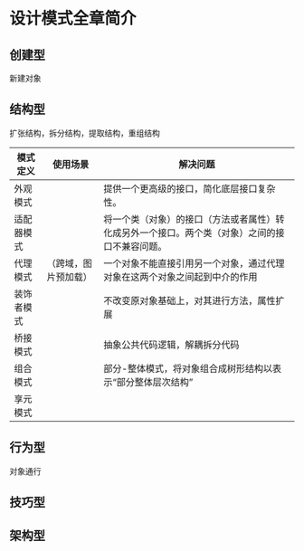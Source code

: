 # 设计模式全章简介


## 创建型

新建对象

## 结构型

扩张结构，拆分结构，提取结构，重组结构

|  模式定义 | 使用场景 | 解决问题 |
| --- | --- | --- |
| 外观模式  |  | 提供一个更高级的接口，简化底层接口复杂性。 |
| 适配器模式 |  | 将一个类（对象）的接口（方法或者属性）转化成另外一个接口。两个类（对象）之间的接口不兼容问题。 |
| 代理模式 | （跨域，图片预加载） | 一个对象不能直接引用另一个对象，通过代理对象在这两个对象之间起到中介的作用 |
| 装饰者模式 |  | 不改变原对象基础上，对其进行方法，属性扩展 |
| 桥接模式 |  | 抽象公共代码逻辑，解耦拆分代码 |
| 组合模式 |  | 部分-整体模式，将对象组合成树形结构以表示“部分整体层次结构” |
| 享元模式 |  |  |

## 行为型

对象通行

## 技巧型

## 架构型




